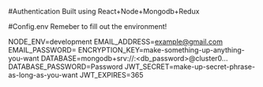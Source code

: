 #Authentication
Built using React+Node+Mongodb+Redux

#Config.env
Remeber to fill out the environment!

NODE_ENV=development
EMAIL_ADDRESS=example@gmail.com
EMAIL_PASSWORD=
ENCRYPTION_KEY=make-something-up-anything-you-want
DATABASE=mongodb+srv://<username>:<db_password>@cluster0...
DATABASE_PASSWORD=Password
JWT_SECRET=make-up-secret-phrase-as-long-as-you-want
JWT_EXPIRES=365